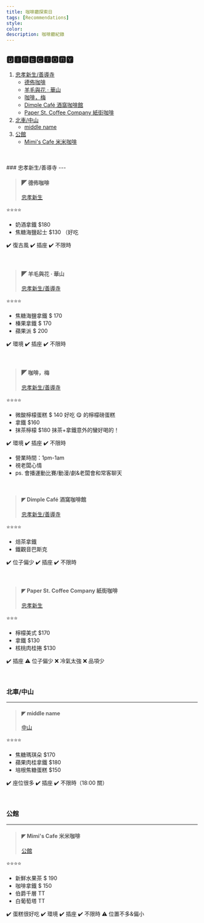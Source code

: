 ```yaml
---
title: 咖啡廳探索日
tags: [Recommendations]
style:
color:
description: 咖啡廳紀錄
---
```


## 🅳🅸🆁🅴🅲🆃🅾🆁🆈

1. [忠孝新生/善導寺](#忠孝新生善導寺)
   - [德佈咖啡](#德佈咖啡)
   - [羊毛與花 ‧ 華山](#羊毛與花-華山)
   - [咖啡，梅](#咖啡梅)
   - [Dimple Café 酒窩咖啡館](#dimple-café-酒窩咖啡館)
   - [Paper St. Coffee Company 紙街咖啡](#paper-st-coffee-company-紙街咖啡)
2. [北車/中山](#北車中山)
   - [middle name](#middle-name)
3. [公館](#公館)
   - [Mimi's Cafe 米米咖啡](#mimis-cafe-米米咖啡)

<br>

<br>
### 忠孝新生/善導寺
---

> #### ◤ 德佈咖啡 <a name="德佈咖啡"></a>
>
> [忠孝新生](https://maps.app.goo.gl/JwHoKM58xtY4UcCx9?g_st=com.google.maps.preview.copy)

⭐️⭐️⭐️⭐️

- 奶酒拿鐵 $180
- 焦糖海鹽起士 $130 （好吃

✔️ 復古風
✔️ 插座
✔️ 不限時

<br>

> #### ◤ 羊毛與花 ‧ 華山 <a name="羊毛與花-華山"></a>
>
> [忠孝新生/善導寺](https://maps.app.goo.gl/ynrywMLzKcoQHKVd9?g_st=com.google.maps.preview.copy)

⭐️⭐️⭐️⭐️

- 焦糖海鹽拿鐵 $ 170
- 榛果拿鐵 $ 170
- 蘋果派 $ 200

✔️ 環境
✔️ 插座
✔️ 不限時

<br>

> #### ◤ 咖啡，梅 <a name="咖啡梅"></a>
>
> [忠孝新生/善導寺](https://maps.app.goo.gl/fBXLgSVXBREWrUYY6?g_st=com.google.maps.preview.copy)

⭐️⭐️⭐️⭐️

- 微酸檸檬蛋糕 $ 140
  好吃 😋 的檸檬磅蛋糕
- 拿鐵 $160
- 抹茶檸檬 $180
  抹茶+拿鐵意外的蠻好喝的！

✔️ 環境
✔️ 插座
✔️ 不限時

- 營業時間：1pm-1am
- 視老闆心情
- ps. 會播運動比賽/動漫/劇&老闆會和常客聊天

<br>

> #### ◤ Dimple Café 酒窩咖啡館 <a name="dimple-café-酒窩咖啡館"></a>
>
> [忠孝新生/善導寺](https://maps.app.goo.gl/dVG4XK8dSvwhDDUd6?g_st=com.google.maps.preview.copy)

⭐️⭐️⭐️⭐️

- 焙茶拿鐵
- 鐵觀音巴斯克

✔️ 位子偏少
✔️ 插座
✔️ 不限時

<br>

> #### ◤ Paper St. Coffee Company 紙街咖啡 <a name="paper-st-coffee-company-紙街咖啡"></a>
>
> [忠孝新生](https://maps.app.goo.gl/MquqYRGaDTa9RPHh9?g_st=com.google.maps.preview.copy)

⭐️⭐️⭐️

- 檸檬美式 $170
- 拿鐵 $130
- 核桃肉桂捲 $130

✔️ 插座
⚠️ 位子偏少
❌ 冷氣太強
❌ 品項少

<br>

### 北車/中山

---

> #### ◤ middle name <a name="middle-name"></a>
>
> [中山](https://maps.app.goo.gl/oC8Gmk9T387knRCf8?g_st=com.google.maps.preview.copy)

⭐️⭐️⭐️⭐️

- 焦糖瑪琪朵 $170
- 蘋果肉桂拿鐵 $180
- 培根焦糖蛋糕 $150

✔️ 座位很多
✔️ 插座
✔️ 不限時（18:00 關）

<br>

### 公館

---

> #### ◤ Mimi's Cafe 米米咖啡 <a name="mimis-cafe-米米咖啡"></a>
>
> [公館](https://maps.app.goo.gl/sJpDymjMn84S4aKP8?g_st=com.google.maps.preview.copy)

⭐️⭐️⭐️⭐️

- 新鮮水果茶 $ 190
- 咖啡拿鐵 $ 150
- 伯爵千層 TT
- 白葡萄塔 TT

✔️ 蛋糕很好吃
✔️ 環境
✔️ 插座
✔️ 不限時
⚠️ 位置不多&偏小
